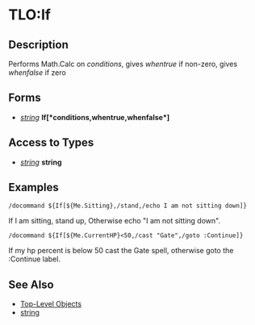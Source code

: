 # TLO:If

## Description

Performs Math.Calc on _conditions_, gives _whentrue_ if non-zero, gives _whenfalse_ if zero

## Forms

* [_string_]() **If[\***conditions,whentrue,whenfalse**\*]**

## Access to Types

* [_string_]() **string**

## Examples

`/docommand ${If[${Me.Sitting},/stand,/echo I am not sitting down]}`

If I am sitting, stand up, Otherwise echo "I am not sitting down".

`/docommand ${If[${Me.CurrentHP}<50,/cast "Gate",/goto :Continue]}`

If my hp percent is below 50 cast the Gate spell, otherwise goto the :Continue label.

## See Also

* [Top-Level Objects](./)
* [string]()

